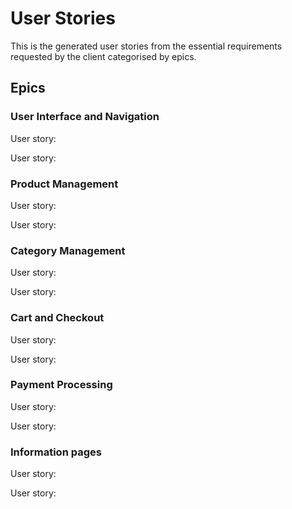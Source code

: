 # User Stories

This is the generated user stories from the essential requirements requested by the client categorised by epics.


## Epics

### User Interface and Navigation

User story:

User story:

### Product Management

User story:

User story:

### Category Management

User story:

User story:

### Cart and Checkout

User story:

User story:

### Payment Processing

User story:

User story:

### Information pages

User story:

User story:
